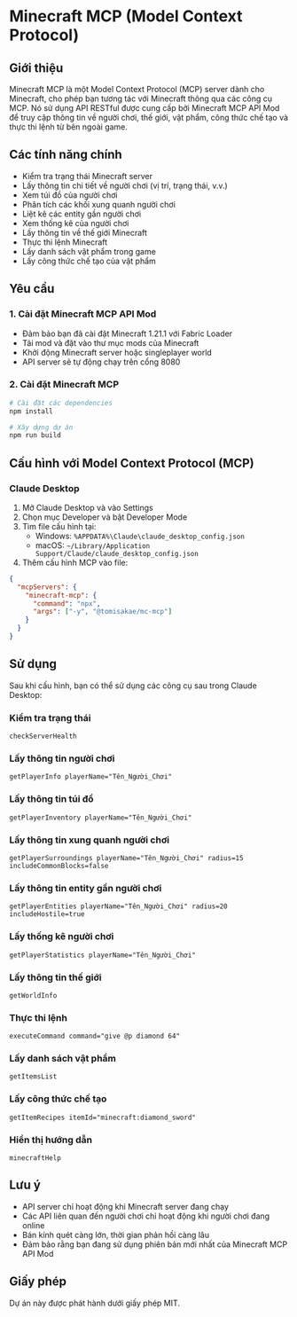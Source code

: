 # Minecraft MCP (Model Context Protocol)

## Giới thiệu

Minecraft MCP là một Model Context Protocol (MCP) server dành cho Minecraft, cho phép bạn tương tác với Minecraft thông qua các công cụ MCP. Nó sử dụng API RESTful được cung cấp bởi Minecraft MCP API Mod để truy cập thông tin về người chơi, thế giới, vật phẩm, công thức chế tạo và thực thi lệnh từ bên ngoài game.

## Các tính năng chính

- Kiểm tra trạng thái Minecraft server
- Lấy thông tin chi tiết về người chơi (vị trí, trạng thái, v.v.)
- Xem túi đồ của người chơi
- Phân tích các khối xung quanh người chơi
- Liệt kê các entity gần người chơi
- Xem thống kê của người chơi
- Lấy thông tin về thế giới Minecraft
- Thực thi lệnh Minecraft
- Lấy danh sách vật phẩm trong game
- Lấy công thức chế tạo của vật phẩm

## Yêu cầu

### 1. Cài đặt Minecraft MCP API Mod

- Đảm bảo bạn đã cài đặt Minecraft 1.21.1 với Fabric Loader
- Tải mod và đặt vào thư mục mods của Minecraft
- Khởi động Minecraft server hoặc singleplayer world
- API server sẽ tự động chạy trên cổng 8080

### 2. Cài đặt Minecraft MCP

```bash
# Cài đặt các dependencies
npm install

# Xây dựng dự án
npm run build
```

## Cấu hình với Model Context Protocol (MCP)

### Claude Desktop

1. Mở Claude Desktop và vào Settings
2. Chọn mục Developer và bật Developer Mode
3. Tìm file cấu hình tại:
   - Windows: `%APPDATA%\Claude\claude_desktop_config.json`
   - macOS: `~/Library/Application Support/Claude/claude_desktop_config.json`
4. Thêm cấu hình MCP vào file:

```json
{
  "mcpServers": {
    "minecraft-mcp": {
      "command": "npx",
      "args": ["-y", "@tomisakae/mc-mcp"]
    }
  }
}
```

## Sử dụng

Sau khi cấu hình, bạn có thể sử dụng các công cụ sau trong Claude Desktop:

### Kiểm tra trạng thái

```
checkServerHealth
```

### Lấy thông tin người chơi

```
getPlayerInfo playerName="Tên_Người_Chơi"
```

### Lấy thông tin túi đồ

```
getPlayerInventory playerName="Tên_Người_Chơi"
```

### Lấy thông tin xung quanh người chơi

```
getPlayerSurroundings playerName="Tên_Người_Chơi" radius=15 includeCommonBlocks=false
```

### Lấy thông tin entity gần người chơi

```
getPlayerEntities playerName="Tên_Người_Chơi" radius=20 includeHostile=true
```

### Lấy thống kê người chơi

```
getPlayerStatistics playerName="Tên_Người_Chơi"
```

### Lấy thông tin thế giới

```
getWorldInfo
```

### Thực thi lệnh

```
executeCommand command="give @p diamond 64"
```

### Lấy danh sách vật phẩm

```
getItemsList
```

### Lấy công thức chế tạo

```
getItemRecipes itemId="minecraft:diamond_sword"
```

### Hiển thị hướng dẫn

```
minecraftHelp
```

## Lưu ý

- API server chỉ hoạt động khi Minecraft server đang chạy
- Các API liên quan đến người chơi chỉ hoạt động khi người chơi đang online
- Bán kính quét càng lớn, thời gian phản hồi càng lâu
- Đảm bảo rằng bạn đang sử dụng phiên bản mới nhất của Minecraft MCP API Mod

## Giấy phép

Dự án này được phát hành dưới giấy phép MIT.